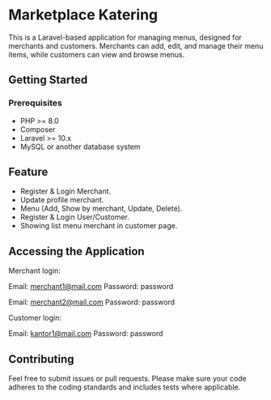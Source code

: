 # Marketplace Katering

This is a Laravel-based application for managing menus, designed for merchants and customers. Merchants can add, edit, and manage their menu items, while customers can view and browse menus.

## Getting Started

### Prerequisites

- PHP >= 8.0
- Composer
- Laravel >= 10.x
- MySQL or another database system

## Feature
- Register & Login Merchant.
- Update profile merchant.
- Menu (Add, Show by merchant, Update, Delete).
- Register & Login User/Customer.
- Showing list menu merchant in customer page.

## Accessing the Application
Merchant login:

Email: merchant1@mail.com
Password: password

Email: merchant2@mail.com
Password: password

Customer login:

Email: kantor1@mail.com
Password: password

## Contributing
Feel free to submit issues or pull requests. Please make sure your code adheres to the coding standards and includes tests where applicable.